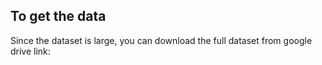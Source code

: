 ## To get the data

Since the dataset is large, you can download the full dataset from google drive link: 
